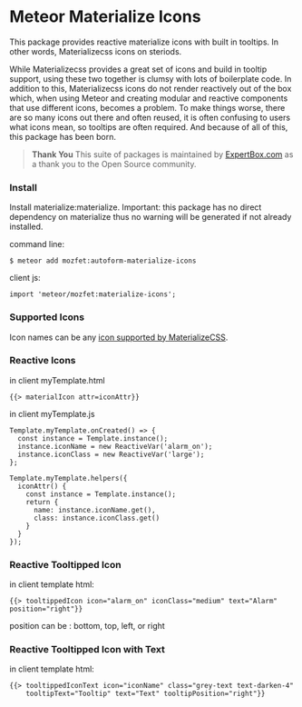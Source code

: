 # Meteor Materialize Icons

This package provides reactive materialize icons with built in tooltips. In other words, Materializecss icons on steriods.

While Materializecss provides a great set of icons and build in tooltip support, using these two together is clumsy with lots of boilerplate code. In addition to this, Materializecss icons do not render reactively out of the box which, when using Meteor and creating modular and reactive components that use different icons, becomes a problem. To make things worse, there are so many icons out there and often reused, it is often confusing to users what icons mean, so tooltips are often required. And because of all of this, this package has been born.

> **Thank You** This suite of packages is maintained by [ExpertBox.com](http://www.ExpertBox.com) as a thank you to the Open Source community.

### Install ###

Install materialize:materialize. Important: this package has no direct dependency on materialize thus no warning will be generated if not already installed.

command line:
```
$ meteor add mozfet:autoform-materialize-icons
```

client js:
```
import 'meteor/mozfet:materialize-icons';
```

### Supported Icons ###

Icon names can be any [icon supported by MaterializeCSS](http://archives.materializecss.com/0.100.2/icons.html).

### Reactive Icons ###

in client myTemplate.html
```
{{> materialIcon attr=iconAttr}}
```

in client myTemplate.js
```
Template.myTemplate.onCreated() => {
  const instance = Template.instance();
  instance.iconName = new ReactiveVar('alarm_on');
  instance.iconClass = new ReactiveVar('large');
};

Template.myTemplate.helpers({
  iconAttr() {
    const instance = Template.instance();
    return {
      name: instance.iconName.get(),
      class: instance.iconClass.get()
    }
  }
});
```

### Reactive Tooltipped Icon ###

in client template html:
```
{{> tooltippedIcon icon="alarm_on" iconClass="medium" text="Alarm" position="right"}}
```
position can be : bottom, top, left, or right

### Reactive Tooltipped Icon with Text ###

in client template html:
```
{{> tooltippedIconText icon="iconName" class="grey-text text-darken-4"
    tooltipText="Tooltip" text="Text" tooltipPosition="right"}}
```
